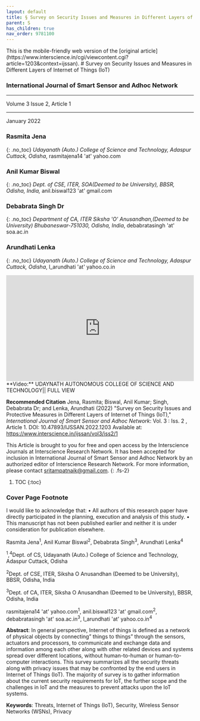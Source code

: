 ```yaml
---
layout: default
title: § Survey on Security Issues and Measures in Different Layers of Internet of Things (IoT)
parent: S 
has_children: true
nav_order: 9781100
---
```

<style>
.dont-break-out {
  /* These are technically the same, but use both */
  overflow-wrap: break-word;
  word-wrap: break-word;

     -ms-word-break: break-all;
  /* This is the dangerous one in WebKit, as it breaks things wherever */
  word-break: break-all;
  /* Instead use this non-standard one: */
  word-break: break-word;
}

.youtube-container {
    position: relative;
    width: 100%;
    height: 0;
    padding-bottom: 56.25%;
}
.youtube-video {
    position: absolute;
    top: 0;
    left: 0;
    width: 100%;
    height: 100%;
}

</style>

<div class="dont-break-out" markdown="1">
This is the mobile-friendly web version of the [original article](https://www.interscience.in/cgi/viewcontent.cgi?article=1203&context=ijssan).
# Survey on Security Issues and Measures in Different Layers of Internet of Things (IoT) 

### International Journal of Smart Sensor and Adhoc Network  

***

Volume 3 Issue 2, Article 1 

***

January 2022

### Rasmita Jena
{: .no_toc}
*Udayanath (Auto.) College of Science and Technology, Adaspur Cuttack, Odisha*, rasmitajena14 'at' yahoo.com

### Anil Kumar Biswal
{: .no_toc}
*Dept. of CSE, ITER, SOA(Deemed to be University), BBSR, Odisha, India,* anil.biswal123 'at' gmail.com

### Debabrata Singh Dr
{: .no_toc}
*Department of CA, ITER Siksha 'O' Anusandhan,(Deemed to be University) Bhubaneswar-751030, Odisha, India*, debabratasingh 'at' soa.ac.in

### Arundhati Lenka
{: .no_toc}
*Udayanath (Auto.) College of Science and Technology, Adaspur Cuttack, Odisha*, l_arundhati 'at' yahoo.co.in 


<div class="youtube-container">
<iframe width="100%" src="https://www.youtube.com/embed/d4MOC_4Ghm4" title="YouTube video player" frameborder="0" allow="accelerometer; autoplay; clipboard-write; encrypted-media; gyroscope; picture-in-picture" allowfullscreen class="youtube-video"></iframe>
</div>
**Video:** UDAYNATH AUTONOMOUS COLLEGE OF SCIENCE AND TECHNOLOGY|| FULL VIEW  

**Recommended Citation**
Jena, Rasmita; Biswal, Anil Kumar; Singh, Debabrata Dr; and Lenka, Arundhati (2022) "Survey on Security Issues and Protective Measures in Different Layers of Internet of Things (IoT)," *International Journal of Smart Sensor and Adhoc Network*: Vol. 3 : Iss. 2 , Article 1. DOI: 10.47893/IJSSAN.2022.1203 Available at: https://www.interscience.in/ijssan/vol3/iss2/1

This Article is brought to you for free and open access by the Interscience Journals at Interscience Research Network. It has been accepted for inclusion in International Journal of Smart Sensor and Adhoc Network by an authorized editor of Interscience Research Network. For more information, please contact sritampatnaik@gmail.com.
{: .fs-2}

1. TOC
{:toc}

### Cover Page Footnote 
I would like to acknowledge that: • All authors of this research paper have directly participated in the planning, execution and analysis of this study. • This manuscript has not been published earlier and neither it is under consideration for publication elsewhere.

Rasmita Jena<sup>1</sup>, Anil Kumar Biswal<sup>2</sup>, Debabrata Singh<sup>3</sup>, Arundhati Lenka<sup>4</sup>

 <sup>1</sup>,<sup>4</sup>Dept. of CS, Udayanath (Auto.) College of Science and Technology, Adaspur Cuttack, Odisha

<sup>2</sup>Dept. of CSE, ITER, Siksha O Anusandhan (Deemed to be University), BBSR, Odisha, India

<sup>3</sup>Dept. of CA, ITER, Siksha O Anusandhan (Deemed to be University), BBSR, Odisha, India

rasmitajena14 'at' yahoo.com<sup>1</sup>, anil.biswal123 'at' gmail.com<sup>2</sup>, debabratasingh 'at' soa.ac.in<sup>3</sup>, l_arundhati 'at' yahoo.co.in<sup>4</sup>

**Abstract**: In general perspective, Internet of things is defined as a network of physical objects by connecting” things to things” through the sensors, actuators and processors, to communicate and exchange data and information among each other along with other related devices and systems spread over different locations, without human-to-human or human-to-computer interactions. This survey summarizes all the security threats along with privacy issues that may be confronted by the end users in Internet of Things (IoT). The majority of survey is to gather information about the current security requirements for IoT, the further scope and the challenges in IoT and the measures to prevent attacks upon the IoT systems.

**Keywords**: Threats, Internet of Things (IoT), Security, Wireless Sensor Networks (WSNs), Privacy

</div>
